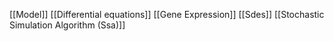 [[Model]]
[[Differential equations]]
[[Gene Expression]]
[[Sdes]]
[[Stochastic Simulation Algorithm (Ssa)]]
